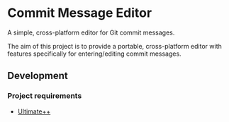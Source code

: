 Commit Message Editor
======================

A simple, cross-platform editor for Git commit messages.

The aim of this project is to provide a portable, cross-platform editor
with features specifically for entering/editing commit messages.

## Development

### Project requirements

+ [Ultimate++](http://www.ultimatepp.org/)
